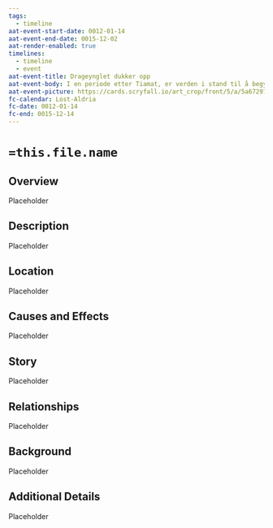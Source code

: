 ```yaml
---
tags:
  - timeline
aat-event-start-date: 0012-01-14
aat-event-end-date: 0015-12-02
aat-render-enabled: true
timelines:
  - timeline
  - event
aat-event-title: Drageynglet dukker opp
aat-event-body: I en periode etter Tiamat, er verden i stand til å begynne å bygge seg selv opp. Men få år senere dukker et nytt yngel av drager.
aat-event-picture: https://cards.scryfall.io/art_crop/front/5/a/5a672979-024a-4f69-91ae-a2cf4055e0a8.jpg?1562825516
fc-calendar: Lost-Aldria
fc-date: 0012-01-14
fc-end: 0015-12-14
---
```


# `=this.file.name`
## Overview

Placeholder

## Description
Placeholder

## Location
Placeholder

## Causes and Effects
Placeholder

## Story
Placeholder

## Relationships
Placeholder

## Background
Placeholder

## Additional Details
Placeholder

